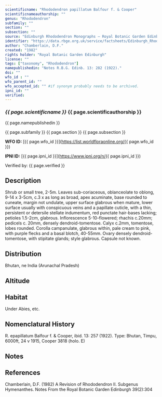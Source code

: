 ```yaml
---
scientificname: "Rhododendron papillatum Balfour f. & Cooper"
scientificnameauthorship: ""
genus: "Rhododendron"
subfamily: ""
section: ""
subsection: ""
source: "Edinburgh Rhododendron Monographs – Royal Botanic Garden Edinburgh"
identifier: "https://data.rbge.org.uk/service/factsheets/Edinburgh_Rhododendron_Monographs.xhtml"
author: "Chamberlain, D.F."
created: "1982"
rights holder: "Royal Botanic Garden Edinburgh"
license: ""
tags: ["taxonomy", "Rhododendron"]
namepublishedin: "Notes R.B.G. Edinb. 13: 282 (1922)."
doi: ""
wfo_id : ""
wfo_parent_id: ""
wfo_accepted_id: "" #if synonym probably needs to be archived.                      
ipni_id: ""
verified:
---
```

### _{{ page.scientificname }}_ {{ page.scientificauthorship }}
 {{ page.namepublishedin }}

{{ page.subfamily }} {{ page.section }} {{ page.subsection }}

**WFO ID:** [{{ page.wfo_id }}](https://list.worldfloraonline.org/{{ page.wfo_id }})

**IPNI ID:** [{{ page.ipni_id }}](https://www.ipni.org/n/{{ page.ipni_id }})

Verified by: {{ page.verified }}



## Description
Shrub or small tree, 2-5m. Leaves sub-coriaceous, oblanceolate to oblong, 9-14 x 3-5cm, c.3 x as long as broad, apex acuminate, base rounded to cuneate, margin not undulate, upper surface glabrous when mature, lower surface usually with conspicuous veins and a papillate cuticle, with a thin, persistent or detersile stellate indumentum, red punctate hair-bases lacking; petioles 1.5-2cm, glabrous. Inflorescence 5-10-flowered; rhachis c.20mm; pedicels c. 20mm, densely dendroid-tomentose. Calyx c.2mm, tomentose, lobes rounded. Corolla campanulate, glabrous within, pale cream to pink, with purple flecks and a basal blotch, 40-55mm. Ovary densely dendroid-tomentose, with stipitate glands; style glabrous. Capsule not known.

## Distribution
Bhutan, ne India (Arunachal Pradesh)

## Altitude


## Habitat
Under Abies, etc.

## Nomenclatural History
R. epapillatum Balfour f. & Cooper, ibid. 13: 257 (1922). Type: Bhutan, Timpu, 6000ft, 24 v 1915, Cooper 3818 (holo. E)
                       
## Notes


## References

Chamberlain, D.F. (1982) A Revision of Rhododendron II. Subgenus Hymenanthes. Notes From the Royal Botanic Garden Edinburgh 39(2):304
